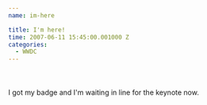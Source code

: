 ```yaml
---
name: im-here

title: I'm here!
time: 2007-06-11 15:45:00.001000 Z
categories:
  - WWDC
---
```


<img style="margin: 0px auto 10px; display: block; text-align: center; cursor: pointer;" src="/assets/archived_posts/wwdc-here1_e1276cce.jpg" alt="" id="BLOGGER_PHOTO_ID_5119607078853579394" border="0" />
<img style="margin: 0px auto 10px; display: block; text-align: center; cursor: pointer;" src="/assets/archived_posts/wwdc-here2_701a7c07.jpg" alt="" id="BLOGGER_PHOTO_ID_5119607177637827218" border="0" />
<br />I got my badge and I'm waiting in line for the keynote now.

